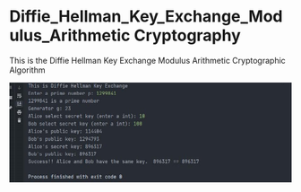 # Diffie_Hellman_Key_Exchange_Modulus_Arithmetic Cryptography
This is the Diffie Hellman Key Exchange Modulus Arithmetic Cryptographic Algorithm

![alt text](https://github.com/Nishaant215/Diffie_Hellman_Key_Exchange_Modulus_Arithmetic/blob/main/Diffie%20Hellman%20Key%20Exchange2.jpg)
